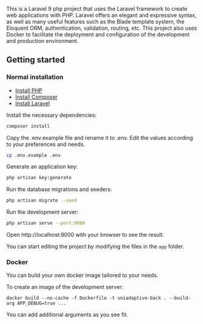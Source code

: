 This is a Laravel 9 php project that uses the Laravel framework to create web applications with PHP. Laravel offers an elegant and expressive syntax, as well as many useful features such as the Blade template system, the Eloquent ORM, authentication, validation, routing, etc. This project also uses Docker to facilitate the deployment and configuration of the development and production environment.

## Getting started

### Normal installation

-   [Install PHP](https://www.php.net/manual/es/install.php)
-   [Install Composer](https://getcomposer.org/download/)
-   [Install Laravel](https://laravel.com/docs/9.x/installation)

Install the necessary dependencies:

```bash
composer install
```

Copy the .env.example file and rename it to .env. Edit the values according to your preferences and needs.

```bash
cp .env.example .env
```

Generate an application key:

```bash
php artisan key:generate
```

Run the database migrations and seeders:

```bash
php artisan migrate --seed
```

Run the development server:

```bash
php artisan serve --port:9000
```

Open http://localhost:9000 with your browser to see the result.

You can start editing the project by modifying the files in the `app` folder.

### Docker

You can build your own docker image tailored to your needs.

To create an image of the development server:

    docker build --no-cache -f Dockerfile -t uniadaptive-back . --build-arg APP_DEBUG=true ...

You can add additional arguments as you see fit.
